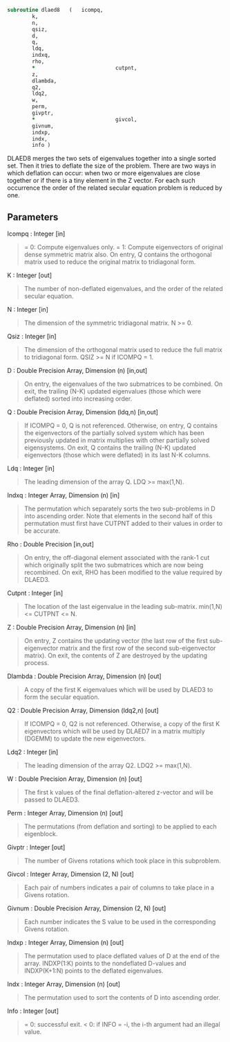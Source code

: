 ```fortran
subroutine dlaed8	(	icompq,
		k,
		n,
		qsiz,
		d,
		q,
		ldq,
		indxq,
		rho,
		*                          cutpnt,
		z,
		dlambda,
		q2,
		ldq2,
		w,
		perm,
		givptr,
		*                          givcol,
		givnum,
		indxp,
		indx,
		info )
```

 DLAED8 merges the two sets of eigenvalues together into a single
 sorted set.  Then it tries to deflate the size of the problem.
 There are two ways in which deflation can occur:  when two or more
 eigenvalues are close together or if there is a tiny element in the
 Z vector.  For each such occurrence the order of the related secular
 equation problem is reduced by one.

## Parameters
Icompq : Integer [in]
> = 0:  Compute eigenvalues only.
> = 1:  Compute eigenvectors of original dense symmetric matrix
> also.  On entry, Q contains the orthogonal matrix used
> to reduce the original matrix to tridiagonal form.

K : Integer [out]
> The number of non-deflated eigenvalues, and the order of the
> related secular equation.

N : Integer [in]
> The dimension of the symmetric tridiagonal matrix.  N >= 0.

Qsiz : Integer [in]
> The dimension of the orthogonal matrix used to reduce
> the full matrix to tridiagonal form.  QSIZ >= N if ICOMPQ = 1.

D : Double Precision Array, Dimension (n) [in,out]
> On entry, the eigenvalues of the two submatrices to be
> combined.  On exit, the trailing (N-K) updated eigenvalues
> (those which were deflated) sorted into increasing order.

Q : Double Precision Array, Dimension (ldq,n) [in,out]
> If ICOMPQ = 0, Q is not referenced.  Otherwise,
> on entry, Q contains the eigenvectors of the partially solved
> system which has been previously updated in matrix
> multiplies with other partially solved eigensystems.
> On exit, Q contains the trailing (N-K) updated eigenvectors
> (those which were deflated) in its last N-K columns.

Ldq : Integer [in]
> The leading dimension of the array Q.  LDQ >= max(1,N).

Indxq : Integer Array, Dimension (n) [in]
> The permutation which separately sorts the two sub-problems
> in D into ascending order.  Note that elements in the second
> half of this permutation must first have CUTPNT added to
> their values in order to be accurate.

Rho : Double Precision [in,out]
> On entry, the off-diagonal element associated with the rank-1
> cut which originally split the two submatrices which are now
> being recombined.
> On exit, RHO has been modified to the value required by
> DLAED3.

Cutpnt : Integer [in]
> The location of the last eigenvalue in the leading
> sub-matrix.  min(1,N) <= CUTPNT <= N.

Z : Double Precision Array, Dimension (n) [in]
> On entry, Z contains the updating vector (the last row of
> the first sub-eigenvector matrix and the first row of the
> second sub-eigenvector matrix).
> On exit, the contents of Z are destroyed by the updating
> process.

Dlambda : Double Precision Array, Dimension (n) [out]
> A copy of the first K eigenvalues which will be used by
> DLAED3 to form the secular equation.

Q2 : Double Precision Array, Dimension (ldq2,n) [out]
> If ICOMPQ = 0, Q2 is not referenced.  Otherwise,
> a copy of the first K eigenvectors which will be used by
> DLAED7 in a matrix multiply (DGEMM) to update the new
> eigenvectors.

Ldq2 : Integer [in]
> The leading dimension of the array Q2.  LDQ2 >= max(1,N).

W : Double Precision Array, Dimension (n) [out]
> The first k values of the final deflation-altered z-vector and
> will be passed to DLAED3.

Perm : Integer Array, Dimension (n) [out]
> The permutations (from deflation and sorting) to be applied
> to each eigenblock.

Givptr : Integer [out]
> The number of Givens rotations which took place in this
> subproblem.

Givcol : Integer Array, Dimension (2, N) [out]
> Each pair of numbers indicates a pair of columns to take place
> in a Givens rotation.

Givnum : Double Precision Array, Dimension (2, N) [out]
> Each number indicates the S value to be used in the
> corresponding Givens rotation.

Indxp : Integer Array, Dimension (n) [out]
> The permutation used to place deflated values of D at the end
> of the array.  INDXP(1:K) points to the nondeflated D-values
> and INDXP(K+1:N) points to the deflated eigenvalues.

Indx : Integer Array, Dimension (n) [out]
> The permutation used to sort the contents of D into ascending
> order.

Info : Integer [out]
> = 0:  successful exit.
> < 0:  if INFO = -i, the i-th argument had an illegal value.

